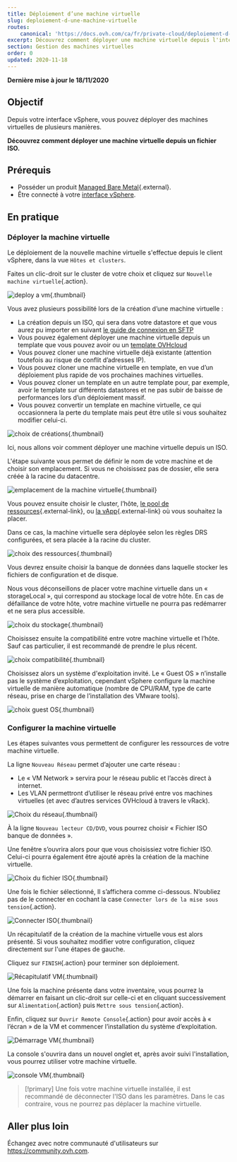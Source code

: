 ```yaml
---
title: Déploiement d’une machine virtuelle
slug: deploiement-d-une-machine-virtuelle
routes:
    canonical: 'https://docs.ovh.com/ca/fr/private-cloud/deploiement-d-une-machine-virtuelle/'
excerpt: Découvrez comment déployer une machine virtuelle depuis l'interface vSphere
section: Gestion des machines virtuelles
order: 0
updated: 2020-11-18
---
```


**Dernière mise à jour le 18/11/2020**

## Objectif

Depuis votre interface vSphere, vous pouvez déployer des machines virtuelles de plusieurs manières. 

**Découvrez comment déployer une machine virtuelle depuis un fichier ISO.**

## Prérequis

- Posséder un produit [Managed Bare Metal](https://www.ovhcloud.com/fr-ca/managed-bare-metal/){.external}.
- Être connecté à votre [interface vSphere](../connexion-interface-vsphere/).

## En pratique

### Déployer la machine virtuelle

Le déploiement de la nouvelle machine virtuelle s'effectue depuis le client vSphere, dans la vue `Hôtes et clusters`.

Faites un clic-droit sur le cluster de votre choix et cliquez sur `Nouvelle machine virtuelle`{.action}.

![deploy a vm](images/vm01.png){.thumbnail}

Vous avez plusieurs possibilité lors de la création d’une machine virtuelle :

- La création depuis un ISO, qui sera dans votre datastore et que vous aurez pu importer en suivant [le guide de connexion en SFTP](../connexion-en-sftp/)
- Vous pouvez également déployer une machine virtuelle depuis un template que vous pouvez avoir ou un [template OVHcloud](../deploiement-template-ovhcloud/)
- Vous pouvez cloner une machine virtuelle déjà existante (attention toutefois au risque de conflit d’adresses IP).
- Vous pouvez cloner une machine virtuelle en template, en vue d’un déploiement plus rapide de vos prochaines machines virtuelles.
- Vous pouvez cloner un template en un autre template pour, par exemple, avoir le template sur différents datastores et ne pas subir de baisse de performances lors d’un déploiement massif.
- Vous pouvez convertir un template en machine virtuelle, ce qui occasionnera la perte du template mais peut être utile si vous souhaitez modifier celui-ci.

![choix de créations](images/vm02.png){.thumbnail}

Ici, nous allons voir comment déployer une machine virtuelle depuis un ISO.

L'étape suivante vous permet de définir le nom de votre machine et de choisir son emplacement. Si vous ne choisissez pas de dossier, elle sera créée à la racine du datacentre.

![emplacement de la  machine virtuelle](images/vm03.png){.thumbnail}

Vous pouvez ensuite choisir le cluster, l’hôte, [le pool de ressources](https://docs.vmware.com/fr/VMware-vSphere/6.7/com.vmware.vsphere.resmgmt.doc/GUID-60077B40-66FF-4625-934A-641703ED7601.html){.external-link}, ou [la vApp](https://docs.vmware.com/fr/VMware-vSphere/6.7/com.vmware.vsphere.vm_admin.doc/GUID-E6E9D2A9-D358-4996-9BC7-F8D9D9645290.html){.external-link} où vous souhaitez la placer.

Dans ce cas, la machine virtuelle sera déployée selon les règles DRS configurées, et sera placée à la racine du cluster.

![choix des ressources](images/vm04.png){.thumbnail}

Vous devrez ensuite choisir la banque de données dans laquelle stocker les fichiers de configuration et de disque.

Nous vous déconseillons de placer votre machine virtuelle dans un « storageLocal », qui correspond au stockage local de votre hôte. En cas de défaillance de votre hôte, votre machine virtuelle ne pourra pas redémarrer et ne sera plus accessible.

![choix du stockage](images/vm05.png){.thumbnail}

Choisissez ensuite la compatibilité entre votre machine virtuelle et l’hôte. Sauf cas particulier, il est recommandé de prendre le plus récent.

![choix compatibilité](images/vm06.png){.thumbnail}

Choisissez alors un système d'exploitation invité. Le « Guest OS » n’installe pas le système d’exploitation, cependant vSphere configure la machine virtuelle de manière automatique (nombre de CPU/RAM, type de carte réseau, prise en charge de l’installation des VMware tools).

![choix guest OS](images/vm07.png){.thumbnail}

### Configurer la machine virtuelle

Les étapes suivantes vous permettent de configurer les ressources de votre machine virtuelle.

La ligne `Nouveau Réseau` permet d’ajouter une carte réseau :

- Le « VM Network » servira pour le réseau public et l’accès direct à internet.
- Les VLAN permettront d’utiliser le réseau privé entre vos machines virtuelles (et avec d’autres services OVHcloud à travers le vRack).

![Choix du réseau](images/vm08.png){.thumbnail}

À la ligne `Nouveau lecteur CD/DVD`, vous pourrez choisir « Fichier ISO banque de données ».

Une fenêtre s’ouvrira alors pour que vous choisissiez votre fichier ISO. Celui-ci pourra également être ajouté après la création de la machine virtuelle.

![Choix du fichier ISO](images/vm09.png){.thumbnail}

Une fois le fichier sélectionné, Il s’affichera comme ci-dessous. N’oubliez pas de le connecter en cochant la case `Connecter lors de la mise sous tension`{.action}.

![Connecter ISO](images/vm10.png){.thumbnail}

Un récapitulatif de la création de la machine virtuelle vous est alors présenté. Si vous souhaitez modifier votre configuration, cliquez directement sur l'une étapes de gauche.

Cliquez sur `FINISH`{.action} pour terminer son déploiement.

![Récapitulatif VM](images/vm11.png){.thumbnail}

Une fois la machine présente dans votre inventaire, vous pourrez la démarrer en faisant un clic-droit sur celle-ci et en cliquant successivement sur `Alimentation`{.action} puis `Mettre sous tension`{.action}. 

Enfin, cliquez sur `Ouvrir Remote Console`{.action} pour avoir accès à « l’écran » de la VM et commencer l’installation du système d’exploitation.

![Démarrage VM](images/vm12.png){.thumbnail}

La console s'ouvrira dans un nouvel onglet et, après avoir suivi l'installation, vous pourrez utiliser votre machine virtuelle.

![console VM](images/vm13.png){.thumbnail}

> [!primary]
> Une fois votre machine virtuelle installée, il est recommandé de déconnecter l'ISO dans les paramètres. Dans le cas contraire, vous ne pourrez pas déplacer la machine virtuelle.
>

## Aller plus loin

Échangez avec notre communauté d'utilisateurs sur <https://community.ovh.com>.
